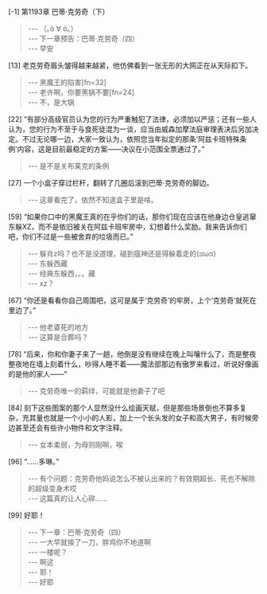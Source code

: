 
[-1] 第1193章 巴蒂·克劳奇（下）
>--- （｡ò ∀ ó｡）<br>
>--- 下一章预告：巴蒂·克劳奇（四）<br>
>--- 早安<br>

[13] 老克劳奇眉头皱得越来越紧，他仿佛看到一张无形的大网正在从天际扣下。
>--- 黑魔王的陷害[fn=32]<br>
>--- 老许啊，你要黑锅不要[fn=24]<br>
>--- 不，是大锅<br>

[22] “有部分高级官员认为您的行为严重触犯了法律，必须加以严惩；还有一些人认为，您的行为不至于与食死徒混为一谈，应当由威森加摩法庭审理表决后另加决定。不过无论哪一边，大家一致认为，依照您当年拟定的那条‘阿兹卡班特殊条例’内容，这是目前最稳定的方案——决议在小范围全票通过了。”
>--- 是不是关布莱克的条例<br>

[27] 一个小盒子穿过栏杆，翻转了几圈后滚到巴蒂·克劳奇的脚边。
>--- 这章看完了，依然不知道盒子里是啥。<br>

[59] “如果你口中的黑魔王真的在乎你们的话，那你们现在应该在他身边仓皇逃窜东躲XZ，而不是依旧被关在阿兹卡班牢房中，幻想着什么奖励。我来告诉你们吧，你们不过是一些被舍弃的垃圾而已。”
>--- 躲肖z吗？也不是没道理，碰到瘟神还是得躲着走的(ಡωಡ)<br>
>--- 东躲西藏<br>
>--- 经典东躲西，。。藏<br>
>--- xz？<br>

[67] “你还是看看你自己周围吧，这可是属于‘克劳奇’的牢房，上个‘克劳奇’就死在里边了。”
>--- 他老婆死的地方<br>
>--- 这算是合葬吗？<br>

[78] “后来，你和你妻子来了一趟，他倒是没有继续在晚上叫嚷什么了，而是整夜整夜地在墙上刻着什么，吵得人睡不着——魔法部那边有傲罗来看过，听说好像画的是他的家人——”
>--- 克劳奇唯一的羁绊，可能就是他妻子了吧<br>

[84] 刻下这些图案的那个人显然没什么绘画天赋，但是那些场景倒也不算多复杂，充其量也就是一个小小的人影，加上一个长头发的女子和高大男子，有时候旁边甚至还会有些许小物件和文字注释。
>--- 女本柔弱，为母则刚啊，唉<br>

[96] “……多琳。”
>--- 有个问题：克劳奇他妈说怎么不被认出来的？有效期超长、死也不解除的超级变身术哎<br>
>--- 这篇真的让人心碎……<br>

[99] 好耶！
>--- 下一章：巴蒂·克劳奇（四）<br>
>--- 一大早就挨了一刀，胖鸡你不地道啊<br>
>--- 一楼呢？<br>
>--- 啊这<br>
>--- 耶！<br>
>--- 好耶<br>
